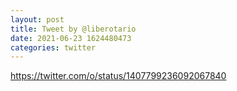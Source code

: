 ```yaml
--- 
layout: post 
title: Tweet by @liberotario 
date: 2021-06-23 1624480473 
categories: twitter 
--- 
```

https://twitter.com/o/status/1407799236092067840